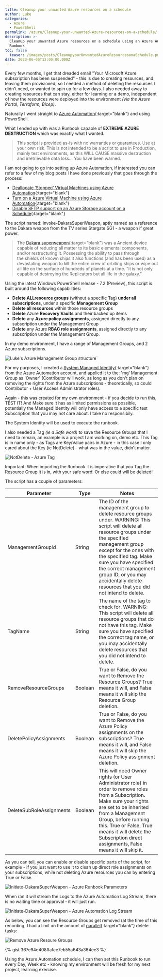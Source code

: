 ```yaml
---
title: Cleanup your unwanted Azure resources on a schedule
author: Luke
categories:
  - Azure
  - PowerShell
permalink: /azure/Cleanup-your-unwanted-Azure-resources-on-a-schedule/
description: >-
  Cleanup your unwanted Azure resources on a schedule using an Azure Automation
  Runbook
toc: false
  teaser: /images/posts/CleanupyourUnwantedAzureResourcesonaSchedule.png
date: 2023-06-06T12:00:00.000Z
---
```

Every few months, I get that dreaded email "Your Microsoft Azure subscription has been suspended" - this is due to creating resources, and leaving them provisioned, so I needed a method of deleting the resources I didn't need, or wanted to spin up for a few days. I also needed away to creating resources that can stay, either for learning or a demo, independent of how the resources were deployed into the environment *(via the Azure Portal, Terraform, Bicep)*.

Naturally I went straight to [Azure Automation](https://learn.microsoft.com/azure/automation/?WT.mc_id=AZ-MVP-5004796 "Azure Automation documentation"){:target="blank"} and using PowerShell.

What I ended up with was a Runbook capable of **EXTREME AZURE DESTRUCTION** which was exactly what I wanted.

> This script is provided as-is with no warranties or guarantees. Use at your own risk. This is not intended to be a script to use in Production, mainly test environments, as this WILL CAUSE massive destruction and irretrievable data loss... You have been warned.

I am not going to go into setting up Azure Automation, if interested you can refer to a few of my blog posts I have done previously that goes through the process:

* [Deallocate ‘Stopped’ Virtual Machines using Azure Automation](https://luke.geek.nz/azure/deallocate-stopped-virtual-machines-using-azure-automation/ "Deallocate ‘Stopped’ Virtual Machines using Azure Automation"){:target="blank"}
* [Turn on a Azure Virtual Machine using Azure Automation](https://luke.geek.nz/azure/turn-on-a-azure-virtual-machine-using-azure-automation/ "Turn on a Azure Virtual Machine using Azure Automation"){:target="blank"}
* [Disable SFTP support on an Azure Storage account on a Schedule](https://luke.geek.nz/azure/disable-sftp-support-on-an-azure-storage-account-on-a-schedule/ "Disable SFTP support on an Azure Storage account on a Schedule"){:target="blank"}

The script named: Invoke-DakaraSuperWeapon, aptly named as a reference to the Dakara weapon from the TV series Stargate SG1 - a weapon if great power.

> The [Dakara superweapon](https://stargate.fandom.com/wiki/Dakara_superweapon){:target="blank"} was a Ancient device capable of reducing all matter to its basic elemental components, and/or restructuring it. Possessing the ability to pass through the shields of known ships it also functions (and has been used) as a devastating weapon to kill the entire crew of orbiting ships or wipe out all life on the surface of hundreds of planets at a time. "It is not only capable of destroying the Replicators but all life in the galaxy."

Using the latest Windows PowerShell release - 7.2 (Preview), this script is built around the following capabilities:

* **Delete ALLresource groups** (without a specific Tag) **under all subscriptions**, under a specific **Management Group**
* **Delete all resources** within those resource groups
* **Delete** Azure **Recovery Vaults** and their backed up items
* **Delete** any **Azure policy assignments**, assigned directly to any subscription under the Management Group
* **Delete** any Azure **RBAC role assignments**, assigned directly to any subscription under the Management Group.

In my demo environment, I have a range of Management Groups, and 2 Azure subscriptions.

![Luke's Azure Management Group structure](/images/posts/VisualStudio_Luke_MG_Structure.png "Luke's Azure Management Group structure")\`

For my purposes, I created a [System Managed Identity](https://learn.microsoft.com/azure/automation/enable-managed-identity-for-automation?WT.mc_id=AZ-MVP-5004796 "Using a system-assigned managed identity for an Azure Automation account"){:target="blank"} from the Azure Automation account, and applied it to the: 'mg' Management Group as 'Owner' (Contributor will work, as long as you don't plan on removing the rights from the Azure subscriptions - theoretically, so could Contributor + User Access Administrator roles).

Again - this was created for my own environment - if you decide to run this, TEST IT! And Make sure it has as limited permissions as possible, potentially the Managed Identity will only have access to a specific test Subscription that you may not care about. I take no responsibily.

The System Identity will be used to execute the runbook.

I also needed a Tag *(ie a Safe word)* to save the Resource Groups that I need to remain, an example is a project I am working on, demo etc. This Tag is in name only - as Tags are Key/Value pairs in Azure - in this case I only cared about the Key (ie NotDelete) - what was in the value, didn't matter.

![NotDelete - Azure Tag](/images/posts/Initiate-DakaraSuperWeapon_SafeWord.png "NotDelete - Azure Tag")

Important: When importing the Runbook it is imperative that you Tag the Resource Group it is in, with your safe word! Or else could will be deleted!

The script has a couple of parameters:

| Parameter                | Type    | Notes                                                                                                                                                                                                                                                                                                                                           |
| ------------------------ | ------- | ----------------------------------------------------------------------------------------------------------------------------------------------------------------------------------------------------------------------------------------------------------------------------------------------------------------------------------------------- |
| ManagementGroupId        | String  | The ID of the management group to delete resource groups under. WARNING: This script will delete all resource groups under the specified management group except for the ones with the specified tag. Make sure you have specified the correct management group ID, or you may accidentally delete resources that you did not intend to delete. |
| TagName                  | String  | The name of the tag to check for. WARNING: This script will delete all resource groups that do not have this tag. Make sure you have specified the correct tag name, or you may accidentally delete resources that you did not intend to delete.                                                                                                |
| RemoveResourceGroups     | Boolean | True or False, do you want to Remove the Resource Groups? True means it will, and False means it will skip the Resource Group deletion.                                                                                                                                                                                                         |
| DeletePolicyAssignments  | Boolean | True or False, do you want to Remove the Azure Policy assignments on the subscriptions? True means it will, and False means it will skip the Azure Policy assignment deletion.                                                                                                                                                                  |
| DeleteSubRoleAssignments | Boolean | This will need Owner rights (or User Administrator role) in order to remove roles from a Subscription. Make sure your rights are set to be inherited from a Management Group, before running this. True or False, True means it will delete the Subscription direct assignments, False means it will skip it.                                   |

As you can tell, you can enable or disable specific parts of the script, for example - if you just want to use it to clean up direct role assignments on your subscriptions, while not deleting Azure resources you can by entering True or False.

![Initiate-DakaraSuperWeapon - Azure Runbook Parameters](/images/posts/Initiate-DakaraSuperWeapon_Parameters.png "Initiate-DakaraSuperWeapon - Azure Runbook Parameters")

When ran it will stream the Logs to the Azure Automation Log Stream, there is no waiting time or approval - it will just run.

![Initiate-DakaraSuperWeapon - Azure Automation Log Stream](/images/posts/Initiate-DakaraSuperWeapon_Delete.png "Initiate-DakaraSuperWeapon - Azure Automation Log Stream")

As below, you can see the Resource Groups get removed (at the time of this recording, I had a limit on the amount of [parallel](https://devblogs.microsoft.com/powershell/powershell-foreach-object-parallel-feature/?WT.mc_id=AZ-MVP-5004796 "PowerShell ForEach-Object Parallel Feature"){:target="blank"} delete tasks:

![Remove Azure Resoure Groups](/images/posts/Remove_AzResource.gif "Remove Azure Resoure Groups")

{% gist 367e94e408ffafce7eb55a643a364ee3 %}

Using the Azure Automation schedule, I can then set this Runbook to run every Day, Week etc - knowing my environment will be fresh for my next project, learning exercise.

